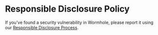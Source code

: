 # Responsible Disclosure Policy

If you've found a security vulnerability in Wormhole, please report it using our [Responsible Disclosure Process](https://wormhole.app/security/disclosure).
